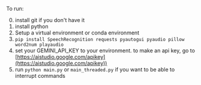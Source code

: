 To run:

0. install git if you don't have it
1. install python
2. Setup a virtual environment or conda environment
3. `pip install SpeechRecognition requests pyautogui pyaudio pillow word2num playaudio`
4. set your GEMINI_API_KEY to your environment. to make an api key, go to [https://aistudio.google.com/apikey](https://aistudio.google.com/apikey))
5. run  `python main.py` or `main_threaded.py` if you want to be able to interrupt commands
